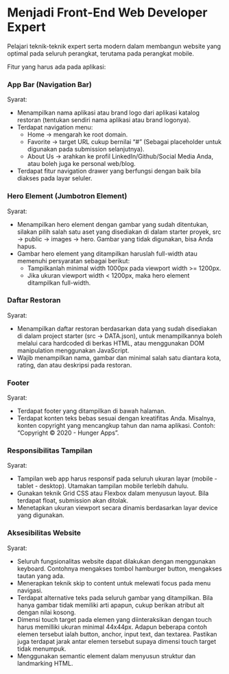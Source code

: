 # Menjadi Front-End Web Developer Expert
Pelajari teknik-teknik expert serta modern dalam membangun website yang optimal pada seluruh perangkat, terutama pada perangkat mobile.

Fitur yang harus ada pada aplikasi: 

### App Bar (Navigation Bar)
Syarat:
- Menampilkan nama aplikasi atau brand logo dari aplikasi katalog restoran (tentukan sendiri nama aplikasi atau brand logonya).
- Terdapat navigation menu:
  - Home → mengarah ke root domain.
  - Favorite → target URL cukup bernilai “#” (Sebagai placeholder untuk digunakan pada submission selanjutnya).
  - About Us → arahkan ke profil LinkedIn/Github/Social Media Anda, atau boleh juga ke personal web/blog.
- Terdapat fitur navigation drawer yang berfungsi dengan baik bila diakses pada layar seluler.

### Hero Element (Jumbotron Element)
Syarat:
- Menampilkan hero element dengan gambar yang sudah ditentukan, silakan pilih salah satu aset yang disediakan di dalam starter proyek, src → public → images → hero. Gambar yang tidak digunakan, bisa Anda hapus.
- Gambar hero element yang ditampilkan haruslah full-width atau memenuhi persyaratan sebagai berikut: 
  - Tampilkanlah minimal width 1000px pada  viewport width >= 1200px.
  - Jika ukuran viewport width < 1200px, maka hero element ditampilkan full-width.

### Daftar Restoran
Syarat:
- Menampilkan daftar restoran berdasarkan data yang sudah disediakan di dalam project starter (src → DATA.json), untuk menampilkannya boleh melalui cara hardcoded di berkas HTML, atau menggunakan DOM manipulation menggunakan JavaScript.
- Wajib menampilkan nama, gambar dan minimal salah satu diantara kota, rating, dan atau deskripsi pada restoran.

### Footer
Syarat:
- Terdapat footer yang ditampilkan di bawah halaman.
- Terdapat konten teks bebas sesuai dengan kreatifitas Anda. Misalnya, konten copyright yang mencangkup tahun dan nama aplikasi. Contoh: “Copyright © 2020 - Hunger Apps”.

### Responsibilitas Tampilan
Syarat:
- Tampilan web app harus responsif pada seluruh ukuran layar (mobile - tablet - desktop). Utamakan tampilan mobile terlebih dahulu.
- Gunakan teknik Grid CSS atau Flexbox dalam menyusun layout. Bila terdapat float, submission akan ditolak.
- Menetapkan ukuran viewport secara dinamis berdasarkan layar device yang digunakan.

### Aksesibilitas Website
Syarat:
- Seluruh fungsionalitas website dapat dilakukan dengan menggunakan keyboard. Contohnya mengakses tombol hamburger button, mengakses tautan yang ada.
- Menerapkan teknik skip to content untuk melewati focus pada menu navigasi.
- Terdapat alternative teks pada seluruh gambar yang ditampilkan. Bila hanya gambar tidak memiliki arti apapun, cukup berikan atribut alt dengan nilai kosong. 
- Dimensi touch target pada elemen yang diinteraksikan dengan touch harus memilliki ukuran minimal 44x44px. Adapun beberapa contoh elemen tersebut ialah button, anchor, input text, dan textarea.
Pastikan juga terdapat jarak antar elemen tersebut supaya dimensi touch target tidak menumpuk.
- Menggunakan semantic element dalam menyusun struktur dan landmarking HTML.
